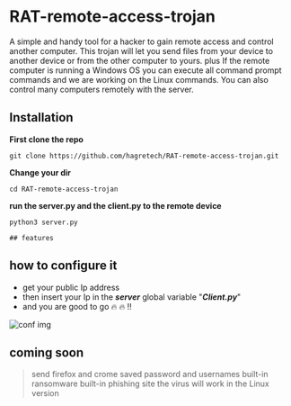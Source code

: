# RAT-remote-access-trojan
A simple and handy tool for a hacker to gain remote access and control another computer. This trojan will let you send files from your device to another device or from the other computer to yours. plus If the remote computer is running a Windows OS you can execute all command prompt commands and we are working on the Linux commands. You can also control many computers remotely with the server.

## Installation

**First clone the repo**
```
git clone https://github.com/hagretech/RAT-remote-access-trojan.git
```
**Change your dir**
```
cd RAT-remote-access-trojan
```

**run the server.py and the client.py to the remote device**
```
python3 server.py

## features

```

## how to configure it 
  - get your public Ip address 
  - then insert your Ip in the ***server*** global variable "***Client.py***"
  - and you are good to go :fire: :fire: !!
  
 ![conf img](https://github.com/hagretech/RAT-remote-access-trojan/blob/main/client%20ip%20conf%20.png?raw=true)

## coming soon
> send firefox and crome saved password and usernames 
> built-in ransomware 
> built-in phishing site
> the virus will work in the Linux version 
